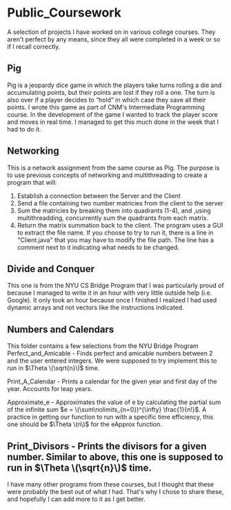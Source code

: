 # Public_Coursework
A selection of projects I have worked on in various college courses. They aren't perfect by any means, since they all were completed in a week or so if I recall correctly.

## Pig
Pig is a jeopardy dice game in which the players take turns rolling a die and accumulating points, but their points are lost if they roll a one. The turn is also over if a player decides to “hold” in which case they save all their points. I wrote this game as part of CNM's Intermediate Programming course. In the development of the game I wanted to track the player score and moves in real time. I managed to get this much done in the week that I had to do it.

## Networking
This is a network assignment from the same course as Pig. The purpose is to use previous concepts of networking and multithreading to create a program that will: 
1. Establish a connection between the Server and the Client
2. Send a file containing two number matricies from the client to the server
3. Sum the matricies by breaking them into quadrants (1-4), and ,using multithreadding, concurrently sum the quadrants from each matrix.
4. Return the matrix summation back to the client.
The program uses a GUI to extract the file name. If you choose to try to run it, there is a line in "Client.java" that you may have to modify the file path. The line has a comment next to it indicating what needs to be changed.

## Divide and Conquer
This one is from the NYU CS Bridge Program that I was particularly proud of because I managed to write it in an hour with very little outside help (i.e. Google). It only took an hour because once I finished I realized I had used dynamic arrays and not vectors like the instructions indicated.


## Numbers and Calendars
This folder contains a few selections from the NYU Bridge Program
Perfect_and_Amicable - Finds perfect and amicable numbers between 2 and the user entered integers. We were supposed to try implement this to run in $\Theta \(\sqrt{n}\)$ time.

Print_A_Calendar - Prints a calendar for the given year and first day of the year. Accounts for leap years.

Approximate_e - Approximates the value of e by calculating the partial sum of the infinite sum $e = \(\sum\nolimits_{n=0})^{\infty} \frac{1}{n!}$. A practice in getting our function to run with a specific time efficiency, this one should be $\Theta \(n\)$ for the eApprox function.

Print_Divisors - Prints the divisors for a given number. Similar to above, this one is supposed to run in $\Theta \(\sqrt{n}\)$ time.
--------------------
I have many other programs from these courses, but I thought that these were probably the best out of what I had. That's why I chose to share these, and hopefully I can add more to it as I get better.

